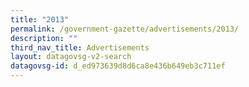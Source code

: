 ```yaml
---
title: "2013"
permalink: /government-gazette/advertisements/2013/
description: ""
third_nav_title: Advertisements
layout: datagovsg-v2-search
datagovsg-id: d_ed973639d8d6ca8e436b649eb3c711ef
---
```

